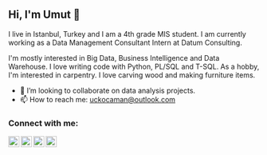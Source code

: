 ## Hi, I'm Umut 👋

I live in Istanbul, Turkey and I am a 4th grade MIS student. I am currently working as a Data Management Consultant Intern at Datum Consulting.

I'm mostly interested in Big Data, Business Intelligence and Data Warehouse. I love writing code with Python, PL/SQL and T-SQL. As a hobby, I'm interested in carpentry. I love carving wood and making furniture items.

- 👯 I’m looking to collaborate on data analysis projects. 
- 📫 How to reach me: uckocaman@outlook.com

### Connect with me:
[<img align="left" alt="umut_c4n | Twitter" width="22px" src="https://cdn.jsdelivr.net/npm/simple-icons@v3/icons/twitter.svg" />](https://twitter.com/uckocaman)
[<img align="left" alt="Umut Can Kocaman | LinkedIn" width="22px" src="https://cdn.jsdelivr.net/npm/simple-icons@v3/icons/linkedin.svg" />](https://www.linkedin.com/in/umutcankocaman/)
[<img align="left" alt="Umut Can Kocaman | Kaggle" width="22px" src="https://cdn.jsdelivr.net/npm/simple-icons@3.4.1/icons/kaggle.svg"/>](https://www.kaggle.com/umutc4n)
[<img align="left" alt="Umut Can Kocaman | Stackoverflow" width="22px" src="https://cdn.jsdelivr.net/npm/simple-icons@3.4.1/icons/stackoverflow.svg"/>](https://stackoverflow.com/users/13325358/uckocaman)
